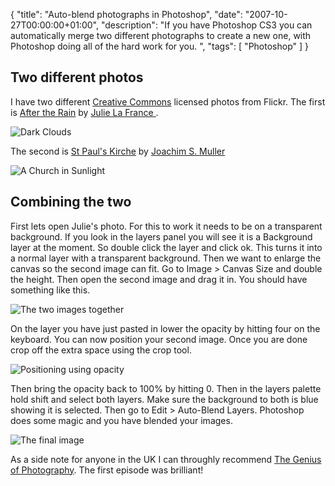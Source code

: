 {
  "title": "Auto-blend photographs in Photoshop",
  "date": "2007-10-27T00:00:00+01:00",
  "description": "If you have Photoshop CS3 you can automatically merge two different photographs to create a new one, with Photoshop doing all of the hard work for you. ",
  "tags": [
    "Photoshop"
  ]
}

## Two different photos

I have two different [Creative Commons][1] licensed photos from Flickr. The first is [After the Rain][2] by [Julie La France ][3].

![Dark Clouds][4] 

The second is [St Paul's Kirche][5] by [Joachim S. Muller][6]

![A Church in Sunlight][7] 

## Combining the two

First lets open Julie's photo. For this to work it needs to be on a transparent background. If you look in the layers panel you will see it is a Background layer at the moment. So double click the layer and click ok. This turns it into a normal layer with a transparent background. Then we want to enlarge the canvas so the second image can fit. Go to Image > Canvas Size and double the height. Then open the second image and drag it in. You should have something like this. 

![The two images together][8] 

On the layer you have just pasted in lower the opacity by hitting four on the keyboard. You can now position your second image. Once you are done crop off the extra space using the crop tool.

![Positioning using opacity][9] 

Then bring the opacity back to 100% by hitting 0. Then in the layers palette hold shift and select both layers. Make sure the background to both is blue showing it is selected. Then go to Edit > Auto-Blend Layers. Photoshop does some magic and you have blended your images. 

![The final image][10] 

As a side note for anyone in the UK I can throughly recommend [The Genius of Photography][11]. The first episode was brilliant!

 [1]: http://creativecommons.org/
 [2]: http://www.flickr.com/photos/11005317@N02/1287838997/
 [3]: http://www.flickr.com/photos/11005317@N02/
 [4]: https://shapeshed.com/images/articles/after_the_rain.jpg 
 [5]: http://www.flickr.com/photos/joachim_s_mueller/799380093/
 [6]: http://www.flickr.com/photos/joachim_s_mueller/
 [7]: https://shapeshed.com/images/articles/st_pauls_kirche.jpg 
 [8]: https://shapeshed.com/images/articles/stage_1.jpg 
 [9]: https://shapeshed.com/images/articles/stage_2.jpg 
 [10]: https://shapeshed.com/images/articles/stage3.jpg 
 [11]: http://www.bbc.co.uk/photography/genius/
